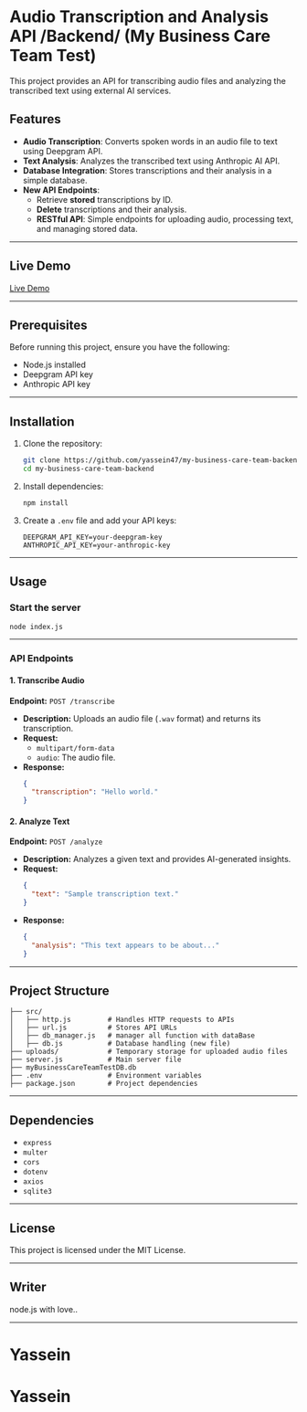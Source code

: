 # Audio Transcription and Analysis API /Backend/  (My Business Care Team Test)

This project provides an API for transcribing audio files and analyzing the transcribed text using external AI services.

## Features
- **Audio Transcription**: Converts spoken words in an audio file to text using Deepgram API.
- **Text Analysis**: Analyzes the transcribed text using Anthropic AI API.
- **Database Integration**: Stores transcriptions and their analysis in a simple database.
- **New API Endpoints**:
   - Retrieve **stored** transcriptions by ID.
   - **Delete** transcriptions and their analysis.
   - **RESTful API**: Simple endpoints for uploading audio, processing text, and managing stored data.

---

## Live Demo
[Live Demo](https://distinctive-faunie-my-bisuness-care-team-frontend-274b3477.koyeb.app/)


---


## Prerequisites
Before running this project, ensure you have the following:
- Node.js installed
- Deepgram API key
- Anthropic API key

---


## Installation
1. Clone the repository:
   ```sh
   git clone https://github.com/yassein47/my-business-care-team-backend.git
   cd my-business-care-team-backend
   ```
2. Install dependencies:
   ```sh
   npm install
   ```
3. Create a `.env` file and add your API keys:
   ```env
   DEEPGRAM_API_KEY=your-deepgram-key
   ANTHROPIC_API_KEY=your-anthropic-key
   ```

---


## Usage
### Start the server
```sh
node index.js
```

---


### API Endpoints
#### 1. Transcribe Audio
**Endpoint:** `POST /transcribe`
- **Description:** Uploads an audio file (`.wav` format) and returns its transcription.
- **Request:**
  - `multipart/form-data`
  - `audio`: The audio file.
- **Response:**
  ```json
  {
    "transcription": "Hello world."
  }
  ```

#### 2. Analyze Text
**Endpoint:** `POST /analyze`
- **Description:** Analyzes a given text and provides AI-generated insights.
- **Request:**
  ```json
  {
    "text": "Sample transcription text."
  }
  ```
- **Response:**
  ```json
  {
    "analysis": "This text appears to be about..."
  }
  ```

---


## Project Structure
```
├── src/
│   ├── http.js         # Handles HTTP requests to APIs
│   ├── url.js          # Stores API URLs
│   ├── db_manager.js   # manager all function with dataBase
│   ├── db.js           # Database handling (new file)
├── uploads/            # Temporary storage for uploaded audio files
├── server.js           # Main server file
├── myBusinessCareTeamTestDB.db   
├── .env                # Environment variables
├── package.json        # Project dependencies

```

---


## Dependencies
- `express`
- `multer`
- `cors`
- `dotenv`
- `axios`
- `sqlite3`

---


## License
This project is licensed under the MIT License.

---

## Writer
node.js with love..

---

# Yassein



# Yassein

